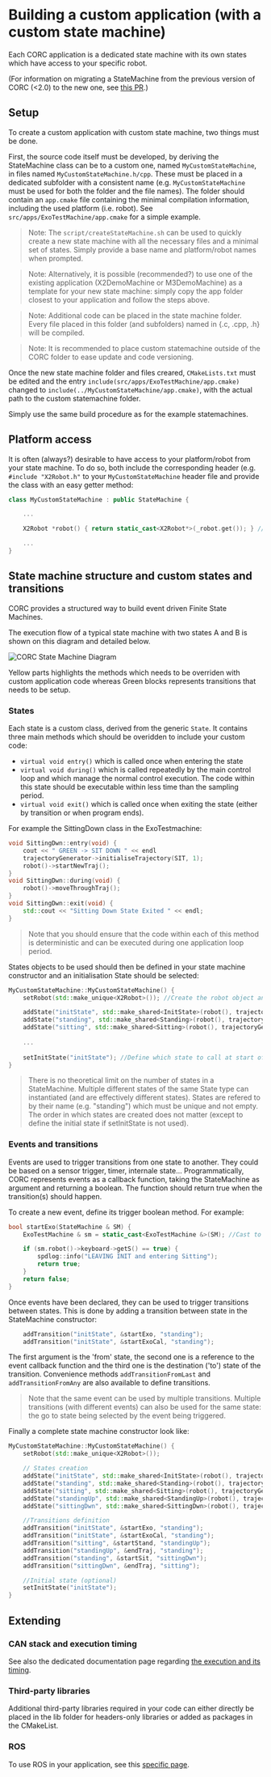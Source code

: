 # Building a custom application (with a custom state machine)

Each CORC application is a dedicated state machine with its own states which have access to your specific robot.

(For information on migrating a StateMachine from the previous version of CORC (<2.0) to the new one, see [this PR](https://github.com/UniMelbHumanRoboticsLab/CANOpenRobotController/issues/51).)


## Setup

To create a custom application with custom state machine, two things must be done. 

First, the source code itself must be developed, by deriving the StateMachine class can be to a custom one, named `MyCustomStateMachine`, in files named `MyCustomStateMachine.h/cpp`. These must be placed in a dedicated subfolder with a consistent name (e.g. `MyCustomStateMachine` must be used for both the folder and the file names). The folder should contain an `app.cmake` file containing the minimal compilation information, including the used platform (i.e. robot). See `src/apps/ExoTestMachine/app.cmake` for a simple example.

> Note: The `script/createStateMachine.sh` can be used to quickly create a new state machine with all the necessary files and a minimal set of states. Simply provide a base name and platform/robot names when prompted.

> Note: Alternatively, it is possible (recommended?) to use one of the existing application (X2DemoMachine or M3DemoMachine) as a template for your new state machine: simply copy the app folder closest to your application and follow the steps above.

> Note: Additional code can be placed in the state machine folder. Every file placed in this folder (and subfolders) named in {.c, .cpp, .h}  will be compiled.

> Note: It is recommended to place custom statemachine outside of the CORC folder to ease update and code versioning.

Once the new state machine folder and files creared, `CMakeLists.txt` must be edited and the entry `include(src/apps/ExoTestMachine/app.cmake)` changed to `include(../MyCustomStateMachine/app.cmake)`, with the actual path to the custom statemachine folder.

Simply use the same build procedure as for the example statemachines.


## Platform access

It is often (always?) desirable to have access to your platform/robot from your state machine. To do so, both include the corresponding header (e.g. `#include "X2Robot.h"` to your `MyCustomStateMachine` header file and provide the class with an easy getter method:

```C++
class MyCustomStateMachine : public StateMachine {

	...

	X2Robot *robot() { return static_cast<X2Robot*>(_robot.get()); } //!< Robot getter with specialised type (lifetime is managed by Base StateMachine)

	...
}

```

## State machine structure and custom states and transitions

CORC provides a structured way to build event driven Finite State Machines.

The execution flow of a typical state machine with two states A and B is shown on this diagram and detailed below.
   
   ![CORC State Machine Diagram](../img/CORCStateMachineExecutionDiagram.png)
   
Yellow parts highlights the methods which needs to be overriden with custom application code whereas Green blocks represents transitions that needs to be setup.

### States

Each state is a custom class, derived from the generic `State`. It contains three main methods which should be overidden to include your custom code:
- `virtual void entry()` which is called once when entering the state
- `virtual void during()` which is called repeatedly by the main control loop and which manage the normal control execution. The code within this state should be executable within less time than the sampling period.
- `virtual void exit()` which is called once when exiting the state (either by transition or when program ends).

For example the SittingDown class in the ExoTestmachine:

```C++
void SittingDwn::entry(void) {
    cout << " GREEN -> SIT DOWN " << endl
    trajectoryGenerator->initialiseTrajectory(SIT, 1);
    robot()->startNewTraj();
}
void SittingDwn::during(void) {
    robot()->moveThroughTraj();
}
void SittingDwn::exit(void) {
    std::cout << "Sitting Down State Exited " << endl;
}
```

> Note that you should ensure that the code within each of this method is deterministic and can be executed during one application loop period.

States objects to be used should then be defined in your state machine constructor and an initialisation State should be selected:
```C++
MyCustomStateMachine::MyCustomStateMachine() {
    setRobot(std::make_unique<X2Robot>()); //Create the robot object and assign it to the state machine

    addState("initState", std::make_shared<InitState>(robot(), trajectoryGenerator));
    addState("standing", std::make_shared<Standing>(robot(), trajectoryGenerator));
    addState("sitting", std::make_shared<Sitting>(robot(), trajectoryGenerator));
    
    ...
    
    setInitState("initState"); //Define which state to call at start of state machine. If omitted, the first added state is used.
}
```
> There is no theoretical limit on the number of states in a StateMachine.
> Multiple different states of the same State type can instantiated (and are effectively different states).
> States are refered to by their name (e.g. "standing") which must be unique and not empty.
> The order in which states are created does not matter (except to define the initial state if setInitState is not used).

### Events and transitions

Events are used to trigger transitions from one state to another. They could be based on a sensor trigger, timer, internale state...
Programmatically, CORC represents events as a callback function, taking the StateMachine as argument and returning a boolean. The function should return true when the transition(s) should happen.

To create a new event, define its trigger boolean method. For example:
```C++
bool startExo(StateMachine & SM) {
    ExoTestMachine & sm = static_cast<ExoTestMachine &>(SM); //Cast to specific StateMachine type

    if (sm.robot()->keyboard->getS() == true) {
        spdlog::info("LEAVING INIT and entering Sitting");
        return true;
    }
    return false;
}
```

Once events have been declared, they can be used to trigger transitions between states. This is done by adding a transition between state in the StateMachine constructor:
```C++
    addTransition("initState", &startExo, "standing");
    addTransition("initState", &startExoCal, "standing");
```
The first argument is the 'from' state, the second one is a reference to the event callback function and the third one is the destination ('to') state of the transition. Convenience methods `addTransitionFromLast` and `addTransitionFromAny` are also available to define transitions.

> Note that the same event can be used by multiple transitions. Multiple transitions (with different events) can also be used for the same state: the go to state being selected by the event being triggered.

Finally a complete state machine constructor look like:

```C++
MyCustomStateMachine::MyCustomStateMachine() {
    setRobot(std::make_unique<X2Robot>());

    // States creation
    addState("initState", std::make_shared<InitState>(robot(), trajectoryGenerator));
    addState("standing", std::make_shared<Standing>(robot(), trajectoryGenerator));
    addState("sitting", std::make_shared<Sitting>(robot(), trajectoryGenerator));
    addState("standingUp", std::make_shared<StandingUp>(robot(), trajectoryGenerator));
    addState("sittingDwn", std::make_shared<SittingDwn>(robot(), trajectoryGenerator));

    //Transitions definition
    addTransition("initState", &startExo, "standing");
    addTransition("initState", &startExoCal, "standing");
    addTransition("sitting", &startStand, "standingUp");
    addTransition("standingUp", &endTraj, "standing");
    addTransition("standing", &startSit, "sittingDwn");
    addTransition("sittingDwn", &endTraj, "sitting");

    //Initial state (optional)
    setInitState("initState");
}
```

## Extending

### CAN stack and execution timing

See also the dedicated documentation page regarding [the execution and its timing](./Flowchart.md).

### Third-party libraries

Additional third-party libraries required in your code can either directly be placed in the lib folder for headers-only libraries or added as packages in the CMakeList.


### ROS

To use ROS in your application, see this [specific page](../1.GettingStarted/AdvancedSimulationAndHardwareTesting.md).
